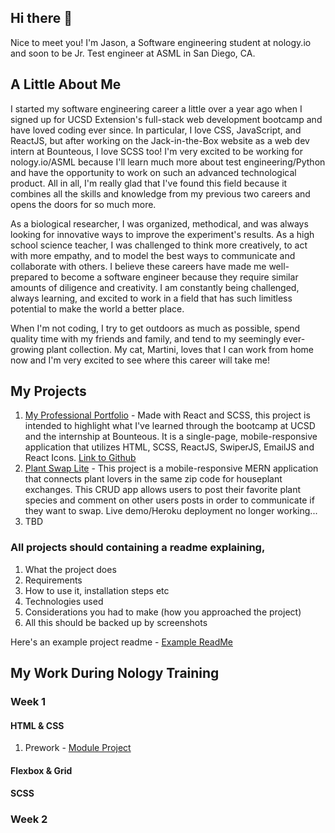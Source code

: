 ## Hi there 👋

Nice to meet you! I'm Jason, a Software engineering student at nology.io and soon to be Jr. Test engineer at ASML in San Diego, CA.

## A Little About Me

I started my software engineering career a little over a year ago when I signed up for UCSD Extension's full-stack web development bootcamp and have loved coding ever since. In particular, I love CSS, JavaScript, and ReactJS, but after working on the Jack-in-the-Box website as a web dev intern at Bounteous, I love SCSS too! I'm very excited to be working for nology.io/ASML because I'll learn much more about test engineering/Python and have the opportunity to work on such an advanced technological product. All in all, I'm really glad that I've found this field because it combines all the skills and knowledge from my previous two careers and opens the doors for so much more.

As a biological researcher, I was organized, methodical, and was always looking for innovative ways to improve the experiment's results. As a high school science teacher, I was challenged to think more creatively, to act with more empathy, and to model the best ways to communicate and collaborate with others. I believe these careers have made me well-prepared to become a software engineer because they require similar amounts of diligence and creativity. I am constantly being challenged, always learning, and excited to work in a field that has such limitless potential to make the world a better place.

When I'm not coding, I try to get outdoors as much as possible, spend quality time with my friends and family, and tend to my seemingly ever-growing plant collection. My cat, Martini, loves that I can work from home now and I'm very excited to see where this career will take me!
 
## My Projects 

1. <a target=_blank href=https://jaolsen7.github.io/json-portfolio/>My Professional Portfolio</a> - Made with React and SCSS, this project is intended to highlight what I've learned through the bootcamp at UCSD and the internship at Bounteous. It is a single-page, mobile-responsive application that utilizes HTML, SCSS, ReactJS, SwiperJS, EmailJS and React Icons. [Link to Github](https://github.com/jaolsen7/json-portfolio)
2. <a target=_blank href=https://github.com/jaolsen7/plant-swap>Plant Swap Lite</a> - This project is a mobile-responsive MERN application that connects plant lovers in the same zip code for houseplant exchanges. This CRUD app allows users to post their favorite plant species and comment on other users posts in order to communicate if they want to swap. Live demo/Heroku deployment no longer working...
3. TBD

### All projects should containing a readme explaining, 
1. What the project does
2. Requirements
3. How to use it, installation steps etc
4. Technologies used
5. Considerations you had to make (how you approached the project)
6. All this should be backed up by screenshots

Here's an example project readme - [Example ReadMe](https://github.com/nology-tech/Example-RM)

## My Work During Nology Training

### Week 1

#### HTML & CSS
1. Prework - [Module Project](https://github.com/jsonolsen7/module-project)

#### Flexbox & Grid

#### SCSS

### Week 2